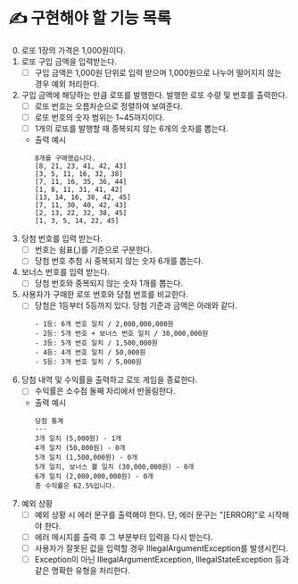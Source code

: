 # ✍️ 구현해야 할 기능 목록

0. 로또 1장의 가격은 1,000원이다.
1. 로또 구입 금액을 입력받는다.
   - [ ] 구입 금액은 1,000원 단위로 입력 받으며 1,000원으로 나누어 떨어지지 않는 경우 예외 처리한다.
2. 구입 금액에 해당하는 만큼 로또를 발행한다. 발행한 로또 수량 및 번호를 출력한다. 
   - [ ] 로또 번호는 오름차순으로 정렬하여 보여준다.
   - [ ] 로또 번호의 숫자 범위는 1~45까지이다.
   - [ ] 1개의 로또를 발행할 때 중복되지 않는 6개의 숫자를 뽑는다. 
   - 출력 예시
     ```
     8개를 구매했습니다.
     [8, 21, 23, 41, 42, 43]
     [3, 5, 11, 16, 32, 38]
     [7, 11, 16, 35, 36, 44]
     [1, 8, 11, 31, 41, 42]
     [13, 14, 16, 38, 42, 45]
     [7, 11, 30, 40, 42, 43]
     [2, 13, 22, 32, 38, 45]
     [1, 3, 5, 14, 22, 45]
     ```
3. 당첨 번호를 입력 받는다.
   - [ ] 번호는 쉼표(,)를 기준으로 구분한다.
   - [ ] 당첨 번호 추첨 시 중복되지 않는 숫자 6개를 뽑는다.
4. 보너스 번호를 입력 받는다.
   - [ ] 당첨 번호와 중복되지 않는 숫자 1개를 뽑는다.
5. 사용자가 구매한 로또 번호와 당첨 번호를 비교한다.
   - [ ] 당첨은 1등부터 5등까지 있다. 당첨 기준과 금액은 아래와 같다.
     ```
     - 1등: 6개 번호 일치 / 2,000,000,000원
     - 2등: 5개 번호 + 보너스 번호 일치 / 30,000,000원
     - 3등: 5개 번호 일치 / 1,500,000원
     - 4등: 4개 번호 일치 / 50,000원
     - 5등: 3개 번호 일치 / 5,000원
     ```
6. 당첨 내역 및 수익률을 출력하고 로또 게임을 종료한다.
   - [ ] 수익률은 소수점 둘째 자리에서 반올림한다.
   - 출력 예시
     ```
     당첨 통계
     ---
     3개 일치 (5,000원) - 1개
     4개 일치 (50,000원) - 0개
     5개 일치 (1,500,000원) - 0개
     5개 일치, 보너스 볼 일치 (30,000,000원) - 0개
     6개 일치 (2,000,000,000원) - 0개
     총 수익률은 62.5%입니다.
     ```
6. 예외 상황
   - [ ] 예외 상황 시 에러 문구를 출력해야 한다. 단, 에러 문구는 "[ERROR]"로 시작해야 한다.
   - [ ] 에러 메시지를 출력 후 그 부분부터 입력을 다시 받는다.
   - [ ] 사용자가 잘못된 값을 입력할 경우 IllegalArgumentException를 발생시킨다.
   - [ ] Exception이 아닌 IllegalArgumentException, IllegalStateException 등과 같은 명확한 유형을 처리한다.
